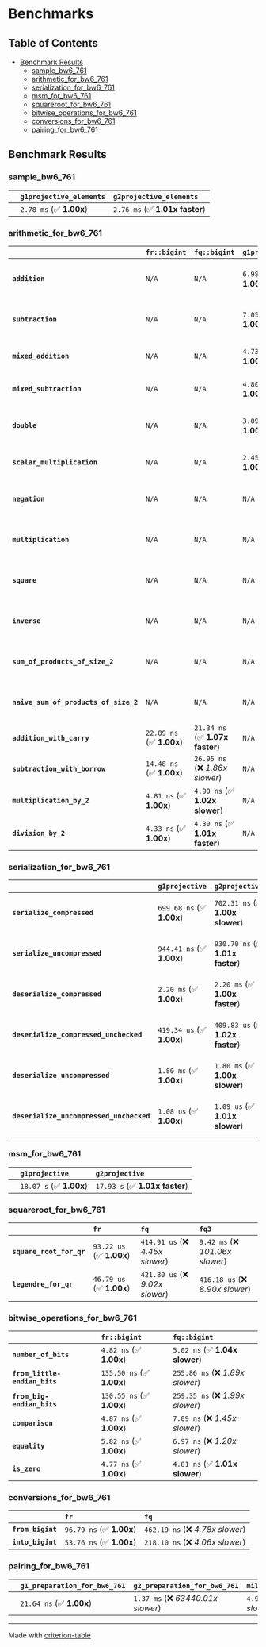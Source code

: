 # Benchmarks

## Table of Contents

- [Benchmark Results](#benchmark-results)
    - [sample_bw6_761](#sample_bw6_761)
    - [arithmetic_for_bw6_761](#arithmetic_for_bw6_761)
    - [serialization_for_bw6_761](#serialization_for_bw6_761)
    - [msm_for_bw6_761](#msm_for_bw6_761)
    - [squareroot_for_bw6_761](#squareroot_for_bw6_761)
    - [bitwise_operations_for_bw6_761](#bitwise_operations_for_bw6_761)
    - [conversions_for_bw6_761](#conversions_for_bw6_761)
    - [pairing_for_bw6_761](#pairing_for_bw6_761)

## Benchmark Results

### sample_bw6_761

|        | `g1projective_elements`          | `g2projective_elements`           |
|:-------|:---------------------------------|:--------------------------------- |
|        | `2.78 ms` (✅ **1.00x**)          | `2.76 ms` (✅ **1.01x faster**)    |

### arithmetic_for_bw6_761

|                                       | `fr::bigint`             | `fq::bigint`                    | `g1projective`          | `g2projective`                 | `fq3`                             | `fq6`                             | `fq`                              | `fr`                               |
|:--------------------------------------|:-------------------------|:--------------------------------|:------------------------|:-------------------------------|:----------------------------------|:----------------------------------|:----------------------------------|:---------------------------------- |
| **`addition`**                        | `N/A`                    | `N/A`                           | `6.98 us` (✅ **1.00x**) | `6.85 us` (✅ **1.02x faster**) | `119.16 ns` (🚀 **58.57x faster**) | `238.19 ns` (🚀 **29.30x faster**) | `38.75 ns` (🚀 **180.10x faster**) | `24.64 ns` (🚀 **283.26x faster**)  |
| **`subtraction`**                     | `N/A`                    | `N/A`                           | `7.05 us` (✅ **1.00x**) | `6.97 us` (✅ **1.01x faster**) | `105.75 ns` (🚀 **66.63x faster**) | `203.32 ns` (🚀 **34.65x faster**) | `35.99 ns` (🚀 **195.75x faster**) | `20.66 ns` (🚀 **341.08x faster**)  |
| **`mixed_addition`**                  | `N/A`                    | `N/A`                           | `4.73 us` (✅ **1.00x**) | `4.75 us` (✅ **1.00x slower**) | `N/A`                             | `N/A`                             | `N/A`                             | `N/A`                              |
| **`mixed_subtraction`**               | `N/A`                    | `N/A`                           | `4.80 us` (✅ **1.00x**) | `4.84 us` (✅ **1.01x slower**) | `N/A`                             | `N/A`                             | `N/A`                             | `N/A`                              |
| **`double`**                          | `N/A`                    | `N/A`                           | `3.09 us` (✅ **1.00x**) | `3.13 us` (✅ **1.01x slower**) | `89.03 ns` (🚀 **34.68x faster**)  | `181.14 ns` (🚀 **17.05x faster**) | `28.00 ns` (🚀 **110.30x faster**) | `13.56 ns` (🚀 **227.66x faster**)  |
| **`scalar_multiplication`**           | `N/A`                    | `N/A`                           | `2.45 ms` (✅ **1.00x**) | `2.47 ms` (✅ **1.01x slower**) | `N/A`                             | `N/A`                             | `N/A`                             | `N/A`                              |
| **`negation`**                        | `N/A`                    | `N/A`                           | `N/A`                   | `N/A`                          | `99.48 ns` (❌ *4.54x slower*)     | `175.72 ns` (❌ *8.02x slower*)    | `32.84 ns` (❌ *1.50x slower*)     | `21.91 ns` (✅ **1.00x**)           |
| **`multiplication`**                  | `N/A`                    | `N/A`                           | `N/A`                   | `N/A`                          | `3.45 us` (❌ *38.30x slower*)     | `11.03 us` (❌ *122.64x slower*)   | `448.41 ns` (❌ *4.98x slower*)    | `89.97 ns` (✅ **1.00x**)           |
| **`square`**                          | `N/A`                    | `N/A`                           | `N/A`                   | `N/A`                          | `2.48 us` (❌ *31.19x slower*)     | `7.47 us` (❌ *93.85x slower*)     | `334.89 ns` (❌ *4.21x slower*)    | `79.58 ns` (✅ **1.00x**)           |
| **`inverse`**                         | `N/A`                    | `N/A`                           | `N/A`                   | `N/A`                          | `70.72 us` (❌ *4.44x slower*)     | `81.08 us` (❌ *5.09x slower*)     | `62.41 us` (❌ *3.92x slower*)     | `15.92 us` (✅ **1.00x**)           |
| **`sum_of_products_of_size_2`**       | `N/A`                    | `N/A`                           | `N/A`                   | `N/A`                          | `6.93 us` (❌ *52.08x slower*)     | `22.27 us` (❌ *167.37x slower*)   | `502.20 ns` (❌ *3.77x slower*)    | `133.08 ns` (✅ **1.00x**)          |
| **`naive_sum_of_products_of_size_2`** | `N/A`                    | `N/A`                           | `N/A`                   | `N/A`                          | `6.92 us` (❌ *31.26x slower*)     | `21.78 us` (❌ *98.47x slower*)    | `941.83 ns` (❌ *4.26x slower*)    | `221.20 ns` (✅ **1.00x**)          |
| **`addition_with_carry`**             | `22.89 ns` (✅ **1.00x**) | `21.34 ns` (✅ **1.07x faster**) | `N/A`                   | `N/A`                          | `N/A`                             | `N/A`                             | `N/A`                             | `N/A`                              |
| **`subtraction_with_borrow`**         | `14.48 ns` (✅ **1.00x**) | `26.95 ns` (❌ *1.86x slower*)   | `N/A`                   | `N/A`                          | `N/A`                             | `N/A`                             | `N/A`                             | `N/A`                              |
| **`multiplication_by_2`**             | `4.81 ns` (✅ **1.00x**)  | `4.90 ns` (✅ **1.02x slower**)  | `N/A`                   | `N/A`                          | `N/A`                             | `N/A`                             | `N/A`                             | `N/A`                              |
| **`division_by_2`**                   | `4.33 ns` (✅ **1.00x**)  | `4.30 ns` (✅ **1.01x faster**)  | `N/A`                   | `N/A`                          | `N/A`                             | `N/A`                             | `N/A`                             | `N/A`                              |

### serialization_for_bw6_761

|                                          | `g1projective`            | `g2projective`                   | `fr`                                 | `fq`                                | `fq3`                             | `fq6`                             |
|:-----------------------------------------|:--------------------------|:---------------------------------|:-------------------------------------|:------------------------------------|:----------------------------------|:--------------------------------- |
| **`serialize_compressed`**               | `699.68 ns` (✅ **1.00x**) | `702.31 ns` (✅ **1.00x slower**) | `64.12 ns` (🚀 **10.91x faster**)     | `236.57 ns` (🚀 **2.96x faster**)    | `688.73 ns` (✅ **1.02x faster**)  | `1.46 us` (❌ *2.09x slower*)      |
| **`serialize_uncompressed`**             | `944.41 ns` (✅ **1.00x**) | `930.70 ns` (✅ **1.01x faster**) | `63.20 ns` (🚀 **14.94x faster**)     | `237.92 ns` (🚀 **3.97x faster**)    | `693.24 ns` (✅ **1.36x faster**)  | `1.44 us` (❌ *1.53x slower*)      |
| **`deserialize_compressed`**             | `2.20 ms` (✅ **1.00x**)   | `2.20 ms` (✅ **1.00x faster**)   | `131.79 ns` (🚀 **16713.67x faster**) | `512.45 ns` (🚀 **4298.28x faster**) | `1.59 us` (🚀 **1388.86x faster**) | `3.08 us` (🚀 **714.47x faster**)  |
| **`deserialize_compressed_unchecked`**   | `419.34 us` (✅ **1.00x**) | `409.83 us` (✅ **1.02x faster**) | `134.20 ns` (🚀 **3124.68x faster**)  | `516.20 ns` (🚀 **812.36x faster**)  | `1.57 us` (🚀 **266.94x faster**)  | `3.05 us` (🚀 **137.39x faster**)  |
| **`deserialize_uncompressed`**           | `1.80 ms` (✅ **1.00x**)   | `1.80 ms` (✅ **1.00x slower**)   | `129.52 ns` (🚀 **13896.48x faster**) | `505.97 ns` (🚀 **3557.32x faster**) | `1.58 us` (🚀 **1138.94x faster**) | `3.06 us` (🚀 **587.89x faster**)  |
| **`deserialize_uncompressed_unchecked`** | `1.08 us` (✅ **1.00x**)   | `1.09 us` (✅ **1.01x slower**)   | `129.84 ns` (🚀 **8.32x faster**)     | `507.73 ns` (🚀 **2.13x faster**)    | `1.60 us` (❌ *1.48x slower*)      | `3.07 us` (❌ *2.85x slower*)      |

### msm_for_bw6_761

|        | `g1projective`          | `g2projective`                  |
|:-------|:------------------------|:------------------------------- |
|        | `18.07 s` (✅ **1.00x**) | `17.93 s` (✅ **1.01x faster**)  |

### squareroot_for_bw6_761

|                          | `fr`                     | `fq`                             | `fq3`                             |
|:-------------------------|:-------------------------|:---------------------------------|:--------------------------------- |
| **`square_root_for_qr`** | `93.22 us` (✅ **1.00x**) | `414.91 us` (❌ *4.45x slower*)   | `9.42 ms` (❌ *101.06x slower*)    |
| **`legendre_for_qr`**    | `46.79 us` (✅ **1.00x**) | `421.80 us` (❌ *9.02x slower*)   | `416.18 us` (❌ *8.90x slower*)    |

### bitwise_operations_for_bw6_761

|                               | `fr::bigint`              | `fq::bigint`                      |
|:------------------------------|:--------------------------|:--------------------------------- |
| **`number_of_bits`**          | `4.82 ns` (✅ **1.00x**)   | `5.02 ns` (✅ **1.04x slower**)    |
| **`from_little-endian_bits`** | `135.50 ns` (✅ **1.00x**) | `255.86 ns` (❌ *1.89x slower*)    |
| **`from_big-endian_bits`**    | `130.55 ns` (✅ **1.00x**) | `259.35 ns` (❌ *1.99x slower*)    |
| **`comparison`**              | `4.87 ns` (✅ **1.00x**)   | `7.09 ns` (❌ *1.45x slower*)      |
| **`equality`**                | `5.82 ns` (✅ **1.00x**)   | `6.97 ns` (❌ *1.20x slower*)      |
| **`is_zero`**                 | `4.77 ns` (✅ **1.00x**)   | `4.81 ns` (✅ **1.01x slower**)    |

### conversions_for_bw6_761

|                   | `fr`                     | `fq`                              |
|:------------------|:-------------------------|:--------------------------------- |
| **`from_bigint`** | `96.79 ns` (✅ **1.00x**) | `462.19 ns` (❌ *4.78x slower*)    |
| **`into_bigint`** | `53.76 ns` (✅ **1.00x**) | `218.10 ns` (❌ *4.06x slower*)    |

### pairing_for_bw6_761

|        | `g1_preparation_for_bw6_761`          | `g2_preparation_for_bw6_761`          | `miller_loop_for_bw6_761`           | `final_exponentiation_for_bw6_761`          | `full_pairing_for_bw6_761`            |
|:-------|:--------------------------------------|:--------------------------------------|:------------------------------------|:--------------------------------------------|:------------------------------------- |
|        | `21.64 ns` (✅ **1.00x**)              | `1.37 ms` (❌ *63440.01x slower*)      | `4.93 ms` (❌ *227992.32x slower*)   | `5.78 ms` (❌ *266930.92x slower*)           | `11.98 ms` (❌ *553423.56x slower*)    |

---
Made with [criterion-table](https://github.com/nu11ptr/criterion-table)

